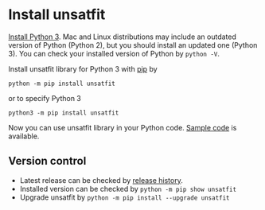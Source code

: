 # Install unsatfit

[Install Python 3](https://wiki.python.org/moin/BeginnersGuide/Download). Mac and Linux distributions may include an outdated version of Python (Python 2), but you should install an updated one (Python 3). You can check your installed version of Python by ```python -V```.

Install unsatfit library for Python 3 with [pip](https://pip.pypa.io/en/stable/getting-started/) by

```
python -m pip install unsatfit
```

or to specify Python 3

```
python3 -m pip install unsatfit
```

Now you can use unsatfit library in your Python code. [Sample code](code.md) is available.

## Version control
- Latest release can be checked by [release history](https://pypi.org/project/unsatfit/#history).
- Installed version can be checked by ```python -m pip show unsatfit```
- Upgrade unsatfit by ```python -m pip install --upgrade unsatfit```
